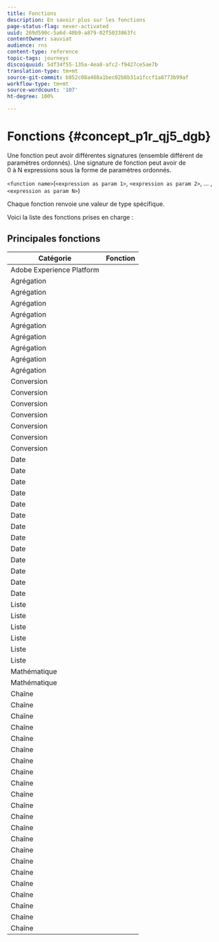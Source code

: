 ```yaml
---
title: Fonctions
description: En savoir plus sur les fonctions
page-status-flag: never-activated
uuid: 269d590c-5a6d-40b9-a879-02f5033863fc
contentOwner: sauviat
audience: rns
content-type: reference
topic-tags: journeys
discoiquuid: 5df34f55-135a-4ea8-afc2-f9427ce5ae7b
translation-type: tm+mt
source-git-commit: b852c08a488a1bec02b8b31a1fccf1a8773b99af
workflow-type: tm+mt
source-wordcount: '107'
ht-degree: 100%

---
```



# Fonctions {#concept_p1r_qj5_dgb}

Une fonction peut avoir différentes signatures (ensemble différent de paramètres ordonnés). Une signature de fonction peut avoir de 0 à N expressions sous la forme de paramètres ordonnés.

`<function name>`(`<expression as param 1>`, `<expression as param 2>`, ... ,`<expression as param N>`)

Chaque fonction renvoie une valeur de type spécifique.

Voici la liste des fonctions prises en charge :

## Principales fonctions

| Catégorie | Fonction |
|-------------|-----------------------|
| Adobe Experience Platform | [](../functions/functioninsegment.md) |
| Agrégation | [](../functions/functionavg.md) |
| Agrégation | [](../functions/functioncount.md) |
| Agrégation | [](../functions/functioncountonlynull.md) |
| Agrégation | [](../functions/functioncountwithnull.md) |
| Agrégation | [](../functions/functiondistinctcount.md) |
| Agrégation | [](../functions/functiondistinctcountwithnull.md) |
| Agrégation | [](../functions/functionmax.md) |
| Agrégation | [](../functions/functionmin.md) |
| Agrégation | [](../functions/functionsum.md) |
| Conversion | [](../functions/functiontobool.md) |
| Conversion | [](../functions/functiontodatetime.md) |
| Conversion | [](../functions/functiontodatetimeonly.md) |
| Conversion | [](../functions/functiontodecimal.md) |
| Conversion | [](../functions/functiontoduration.md) |
| Conversion | [](../functions/functiontointeger.md) |
| Conversion | [](../functions/functiontostring.md) |
| Date | [](../functions/functioncurrenttimeinmillis.md) |
| Date | [](../functions/functioninlastdays.md) |
| Date | [](../functions/functioninlasthours.md) |
| Date | [](../functions/functioninlastmonths.md) |
| Date | [](../functions/functioninlastyears.md) |
| Date | [](../functions/functioninnextdays.md) |
| Date | [](../functions/functioninnexthours.md) |
| Date | [](../functions/functioninnextmonths.md) |
| Date | [](../functions/functioninnextyears.md) |
| Date | [](../functions/functionnow.md) |
| Date | [](../functions/functionnowwithdelta.md) |
| Date | [](../functions/functionsethours.md) |
| Date | [](../functions/functionsetdays.md) |
| Liste | [](../functions/functiondistinct.md) |
| Liste | [](../functions/functiondistinctcount.md) |
| Liste | [](../functions/functionin.md) |
| Liste | [](../functions/functionlistsize.md) |
| Liste | [](../functions/functionserializelist.md) |
| Liste | [](../functions/functionsort.md) |
| Mathématique | [](../functions/functionrandom.md) |
| Mathématique | [](../functions/functionround.md) |
| Chaîne | [](../functions/functionconcat.md) |
| Chaîne | [](../functions/functioncontain.md) |
| Chaîne | [](../functions/functioncontainwithignorecase.md) |
| Chaîne | [](../functions/functionendwith.md) |
| Chaîne | [](../functions/functionendwithignorecase.md) |
| Chaîne | [](../functions/functionequalignorecase.md) |
| Chaîne | [](../functions/functionindexof.md) |
| Chaîne | [](../functions/functionisempty.md) |
| Chaîne | [](../functions/functionisnotempty.md) |
| Chaîne | [](../functions/functionlastindexof.md) |
| Chaîne | [](../functions/functionlength.md) |
| Chaîne | [](../functions/functionlower.md) |
| Chaîne | [](../functions/functionmatchregexp.md) |
| Chaîne | [](../functions/functionnotequalignorecase.md) |
| Chaîne | [](../functions/functionreplace.md) |
| Chaîne | [](../functions/functionreplaceall.md) |
| Chaîne | [](../functions/functionstartwith.md) |
| Chaîne | [](../functions/functionstartwithignorecase.md) |
| Chaîne | [](../functions/functionsubstr.md) |
| Chaîne | [](../functions/functiontrim.md) |
| Chaîne | [](../functions/functionupper.md) |
| Chaîne | [](../functions/functionuuid.md) |